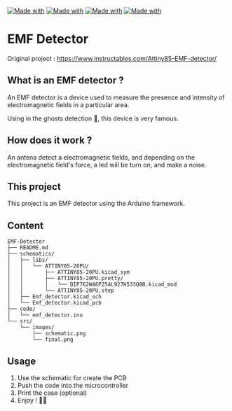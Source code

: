 [![Made with](https://img.shields.io/badge/arduino-00878F.svg?style=for-the-badge&logo=arduino)](https://www.arduino.cc)
[![Made with](https://img.shields.io/badge/C++-00599C.svg?style=for-the-badge&logo=cplusplus)](https://isocpp.org/)
[![Made with](https://img.shields.io/badge/FreeCad-418FDE.svg?style=for-the-badge&logo=freecad)](https://www.freecad.org/)
[![Made with](https://img.shields.io/badge/PlatformIO-F5822A.svg?style=for-the-badge&logo=platformio)](https://platformio.org/)

# EMF Detector

Original project : https://www.instructables.com/Attiny85-EMF-detector/

## What is an EMF detector ?
An EMF detector is a device used to measure the presence and intensity of electromagnetic fields in a particular area.

Using in the ghosts detection 👻, this device is very famous.

## How does it work ?
An antena detect a electromagnetic fields, and depending on the electromagnetic field's force, a led will be turn on, and make a noise.

## This project
This project is an EMF detector using the Arduino framework.

## Content
```
EMF-Detector
├── README.md
├── schematics/
│   ├── libs/
│   │   └── ATTINY85-20PU/
│   │       ├── ATTINY85-20PU.kicad_sym
│   │       ├── ATTINY85-20PU.pretty/
│   │       │   └── DIP762W46P254L927H533Q8B.kicad_mod
│   │       └── ATTINY85-20PU.step
│   ├── Emf_detector.kicad_sch
│   └── Emf_detector.kicad_pcb
├── code/
│   └── emf_detector.ino
└── src/
    └── images/
        ├── schematic.png
        └── final.png
```

## Usage
1. Use the schematic for create the PCB
2. Push the code into the microcontroller
3. Print the case (optional)
4. Enjoy ! 👻😉